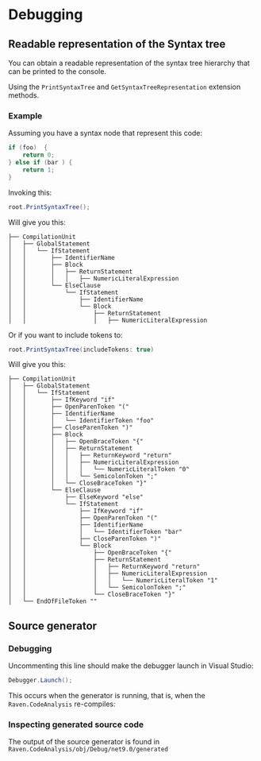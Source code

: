 # Debugging

## Readable representation of the Syntax tree

You can obtain a readable representation of the syntax tree hierarchy that can be printed to the console.

Using the `PrintSyntaxTree` and `GetSyntaxTreeRepresentation` extension methods. 

### Example

Assuming you have a syntax node that represent this code:

```csharp
if (foo)  {
    return 0;
} else if (bar ) {
    return 1;
}
```

Invoking this:

```csharp
root.PrintSyntaxTree();
````

Will give you this:

```
├── CompilationUnit
│   ├── GlobalStatement
│   │   └── IfStatement
│   │       ├── IdentifierName
│   │       ├── Block
│   │       │   ├── ReturnStatement
│   │       │   │   ├── NumericLiteralExpression
│   │       └── ElseClause
│   │           └── IfStatement
│   │               ├── IdentifierName
│   │               └── Block
│   │                   ├── ReturnStatement
│   │                   │   ├── NumericLiteralExpression
```

Or if you want to include tokens to:

```csharp
root.PrintSyntaxTree(includeTokens: true)
```

Will give you this:

```
├── CompilationUnit
│   ├── GlobalStatement
│   │   └── IfStatement
│   │       ├── IfKeyword "if"
│   │       ├── OpenParenToken "("
│   │       ├── IdentifierName
│   │       │   └── IdentifierToken "foo"
│   │       ├── CloseParenToken ")"
│   │       ├── Block
│   │       │   ├── OpenBraceToken "{"
│   │       │   ├── ReturnStatement
│   │       │   │   ├── ReturnKeyword "return"
│   │       │   │   ├── NumericLiteralExpression
│   │       │   │   │   └── NumericLiteralToken "0"
│   │       │   │   └── SemicolonToken ";"
│   │       │   └── CloseBraceToken "}"
│   │       └── ElseClause
│   │           ├── ElseKeyword "else"
│   │           └── IfStatement
│   │               ├── IfKeyword "if"
│   │               ├── OpenParenToken "("
│   │               ├── IdentifierName
│   │               │   └── IdentifierToken "bar"
│   │               ├── CloseParenToken ")"
│   │               └── Block
│   │                   ├── OpenBraceToken "{"
│   │                   ├── ReturnStatement
│   │                   │   ├── ReturnKeyword "return"
│   │                   │   ├── NumericLiteralExpression
│   │                   │   │   └── NumericLiteralToken "1"
│   │                   │   └── SemicolonToken ";"
│   │                   └── CloseBraceToken "}"
│   └── EndOfFileToken ""
```

## Source generator

### Debugging

Uncommenting this line should make the debugger launch in Visual Studio:

```csharp
Debugger.Launch();
```

This occurs when the generator is running, that is, when the ``Raven.CodeAnalysis`` re-compiles:

### Inspecting generated source code

The output of the source generator is found in `Raven.CodeAnalysis/obj/Debug/net9.0/generated`